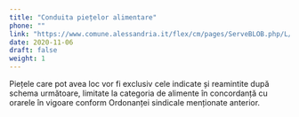 ```yaml
---
title: "Conduita piețelor alimentare"
phone: ""
link: "https://www.comune.alessandria.it/flex/cm/pages/ServeBLOB.php/L/IT/IDPagina/2724?fbclid=IwAR3rBZPpOLvIg5i_071YyIUatwK0EktkD8V9xdO-8Xm5uXi9dFlFMlpkMfY"
date: 2020-11-06
draft: false
weight: 1
---
```


Piețele care pot avea loc vor fi exclusiv cele indicate și reamintite după schema următoare, limitate la categoria de alimente în concordanță cu orarele în vigoare conform Ordonanței sindicale menționate anterior.

